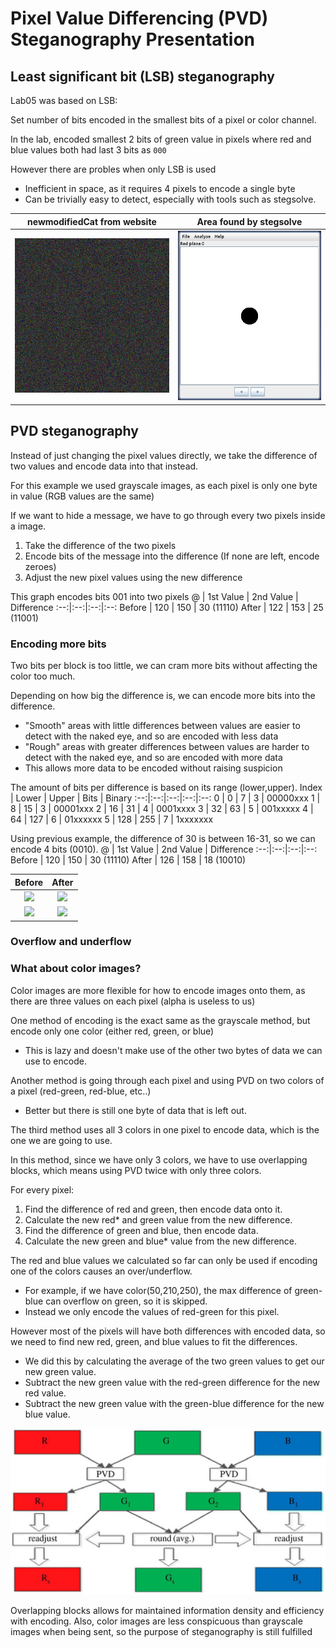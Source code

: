 # Pixel Value Differencing (PVD) Steganography Presentation

## Least significant bit (LSB) steganography
Lab05 was based on LSB:

Set number of bits encoded in the smallest bits of a pixel or color channel.

In the lab, encoded smallest 2 bits of green value in pixels where red and blue values both had last 3 bits as `000`

However there are probles when only LSB is used
  - Inefficient in space, as it requires 4 pixels to encode a single byte
  - Can be trivially easy to detect, especially with tools such as stegsolve.

newmodifiedCat from website |  Area found by stegsolve
:-------------------------:|:-------------------------:
![](imgs/newmodifiedCat.png)  |  ![](imgs/modStego.png)  

## PVD steganography
Instead of just changing the pixel values directly, we take the difference of two values and encode data into that instead.

For this example we used grayscale images, as each pixel is only one byte in value (RGB values are the same)

If we want to hide a message, we have to go through every two pixels inside a image.
1. Take the difference of the two pixels
2. Encode bits of the message into the difference (If none are left, encode zeroes)
3. Adjust the new pixel values using the new difference

This graph encodes bits 001 into two pixels
@ | 1st Value | 2nd Value | Difference
:--:|:--:|:--:|:--:
Before | 120 | 150 | 30 (11110) 
After  | 122 | 153 | 25 (11001)

### Encoding more bits
Two bits per block is too little, we can cram more bits without affecting the color too much.

Depending on how big the difference is, we can encode more bits into the difference.
- "Smooth" areas with little differences between values are easier to detect with the naked eye, and so are encoded with less data
- "Rough" areas with greater differences between values are harder to detect with the naked eye, and so are encoded with more data
- This allows more data to be encoded without raising suspicion

The amount of bits per difference is based on its range (lower,upper).
Index | Lower | Upper | Bits | Binary
:--:|:--:|:--:|:--:|:--:
0 | 0 | 7 | 3 | 00000xxx
1 | 8 | 15 | 3 | 00001xxx
2 | 16 | 31 | 4 | 0001xxxx
3 | 32 | 63 | 5 | 001xxxxx
4 | 64 | 127 | 6 | 01xxxxxx
5 | 128 | 255 | 7 | 1xxxxxxx

Using previous example, the difference of 30 is between 16-31, so we can encode 4 bits (0010).
@ | 1st Value | 2nd Value | Difference
:--:|:--:|:--:|:--:
Before | 120 | 150 | 30 (11110) 
After  | 126 | 158 | 18 (10010)

Before | After
:--:|:--:
![](https://placehold.co/15x15/787878/787878.png) | ![](https://placehold.co/15x15/7E7E7E/7E7E7E.png)
![](https://placehold.co/15x15/969696/969696.png) | ![](https://placehold.co/15x15/9E9E9E/9E9E9E.png)

### Overflow and underflow

### What about color images?
Color images are more flexible for how to encode images onto them, as there are three values on each pixel (alpha is useless to us)

One method of encoding is the exact same as the grayscale method, but encode only one color (either red, green, or blue)
* This is lazy and doesn't make use of the other two bytes of data we can use to encode.

Another method is going through each pixel and using PVD on two colors of a pixel (red-green, red-blue, etc..)
* Better but there is still one byte of data that is left out. 

The third method uses all 3 colors in one pixel to encode data, which is the one we are going to use.

In this method, since we have only 3 colors, we have to use overlapping blocks, which means using PVD twice with only three colors.

For every pixel:
1. Find the difference of red and green, then encode data onto it.
2. Calculate the new red* and green value from the new difference.
3. Find the difference of green and blue, then encode data.
4. Calculate the new green and blue* value from the new difference.

The red and blue values we calculated so far can only be used if encoding one of the colors causes an over/underflow.
* For example, if we have color(50,210,250), the max difference of green-blue can overflow on green, so it is skipped.
* Instead we only encode the values of red-green for this pixel.

However most of the pixels will have both differences with encoded data, so we need to find new red, green, and blue values to fit the differences.

* We did this by calculating the average of the two green values to get our new green value.
* Subtract the new green value with the red-green difference for the new red value.
* Subtract the new green value with the green-blue difference for the new blue value.

<img src="imgs/rsos161066f04.jpg" width="640">

Overlapping blocks allows for maintained information density and efficiency with encoding. Also, color images are less conspicuous than grayscale images when being sent, so the purpose of steganography is still fulfilled

